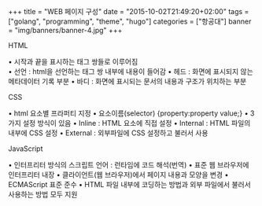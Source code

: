 +++
title = "WEB 페이지 구성"
date = "2015-10-02T21:49:20+02:00"
tags = ["golang", "programming", "theme", "hugo"]
categories = ["항공대"]
banner = "img/banners/banner-4.jpg"
+++


HTML
    
• 시작과 끝을 표시하는 태그 쌍들로 이루어짐                               
• 선언 : html을 선언하는 태그 쌍 내부에 내용이 들어감
• 헤드 : 화면에 표시되지 않는 메타데이터 기록 부분
• 바디 : 화면에 표시되는 문서의 내용과 구조가 위치하는 부분


CSS

• html 요소별 프라퍼티 지정
    • 요소이름(selector) {property:property value;}
• 3가지 설정 방식이 있음
    • Inline : HTML 요소에 직접 설정
    • Internal : HTML 파일의 내부에 CSS 설정
    • External : 외부파일에 CSS 설정하고 불러서 사용


JavaScript

• 인터프리터 방식의 스크립트 언어 : 런타임에 코드 해석(번역) • 표준 웹 브라우저에 인터프리터 내장
• 클라이언트(웹 브라우저)에서 페이지 내용과 모양을 변경
• ECMAScript 표준 준수
• HTML 파일 내부에 코딩하는 방법과 외부 파일에서 불러서 사용하는 방법 모두 지원

